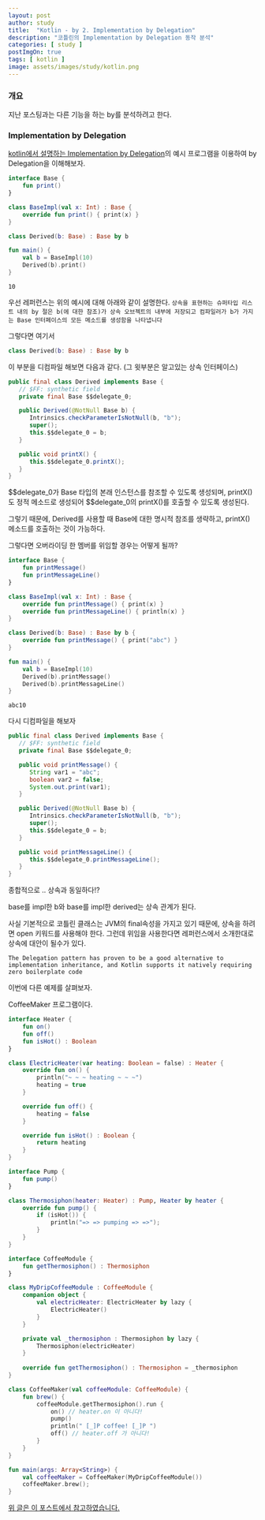```yaml
---
layout: post
author: study
title:  "Kotlin - by 2. Implementation by Delegation"
description: "코틀린의 Implementation by Delegation 동작 분석"
categories: [ study ]
postImgOn: true
tags: [ kotlin ]
image: assets/images/study/kotlin.png
---
```



### 개요

지난 포스팅과는 다른 기능을 하는 by를 분석하려고 한다.


### Implementation by Delegation

[kotlin에서 설명하는 Implementation by Delegation](https://kotlinlang.org/docs/reference/delegation.html)의 예시 프로그램을 이용하여 by Delegation을 이해해보자.

```kotlin
interface Base {
    fun print()
}

class BaseImpl(val x: Int) : Base {
    override fun print() { print(x) }
}

class Derived(b: Base) : Base by b

fun main() {
    val b = BaseImpl(10)
    Derived(b).print()
}
```

```
10
```

우선 레퍼런스는 위의 예시에 대해 아래와 같이 설명한다.
`상속을 표현하는 슈퍼타입 리스트 내의 by 절은 b(에 대한 참조)가 상속 오브젝트의 내부에 저장되고 컴파일러가 b가 가지는 Base 인터페이스의 모든 메소드를 생성함을 나타냅니다`


그렇다면 여기서 

```kotlin
class Derived(b: Base) : Base by b
```

이 부분을 디컴파일 해보면 다음과 같다. (그 윗부분은 알고있는 상속 인터페이스)

```java
public final class Derived implements Base {
   // $FF: synthetic field
   private final Base $$delegate_0;

   public Derived(@NotNull Base b) {
      Intrinsics.checkParameterIsNotNull(b, "b");
      super();
      this.$$delegate_0 = b;
   }

   public void printX() {
      this.$$delegate_0.printX();
   }
}
```

&#36;&#36;delegate_0가 Base 타입의 본래 인스턴스를 참조할 수 있도록 생성되며, printX()도 정적 메소드로 생성되어 &#36;&#36;delegate_0의 printX()를 호출할 수 있도록 생성된다. 

그렇기 때문에, Derived를 사용할 때 Base에 대한 명시적 참조를 생략하고, printX() 메소드를 호출하는 것이 가능하다.


그렇다면 오버라이딩 한 멤버를 위임할 경우는 어떻게 될까?

```kotlin
interface Base {
    fun printMessage()
    fun printMessageLine()
}

class BaseImpl(val x: Int) : Base {
    override fun printMessage() { print(x) }
    override fun printMessageLine() { println(x) }
}

class Derived(b: Base) : Base by b {
    override fun printMessage() { print("abc") }
}

fun main() {
    val b = BaseImpl(10)
    Derived(b).printMessage()
    Derived(b).printMessageLine()
}
```

```
abc10
```

다시 디컴파일을 해보자

```java
public final class Derived implements Base {
   // $FF: synthetic field
   private final Base $$delegate_0;

   public void printMessage() {
      String var1 = "abc";
      boolean var2 = false;
      System.out.print(var1);
   }

   public Derived(@NotNull Base b) {
      Intrinsics.checkParameterIsNotNull(b, "b");
      super();
      this.$$delegate_0 = b;
   }

   public void printMessageLine() {
      this.$$delegate_0.printMessageLine();
   }
}
```

종합적으로 .. 상속과 동일하다!?

base를 impl한 b와 base를 impl한 derived는 상속 관계가 된다.

사실 기본적으로 코틀린 클래스는 JVM의 final속성을 가지고 있기 때문에, 상속을 하려면 open 키워드를 사용해야 한다. 그런데 위임을 사용한다면 레퍼런스에서 소개한대로 상속에 대안이 될수가 있다.

`The Delegation pattern has proven to be a good alternative to implementation inheritance, and Kotlin supports it natively requiring zero boilerplate code`


이번에 다른 예제를 살펴보자.

CoffeeMaker 프로그램이다.

```kotlin
interface Heater {
    fun on()
    fun off()
    fun isHot() : Boolean
}

class ElectricHeater(var heating: Boolean = false) : Heater {
    override fun on() {
        println("~ ~ ~ heating ~ ~ ~")
        heating = true
    }

    override fun off() {
        heating = false
    }

    override fun isHot() : Boolean {
        return heating
    }
}

interface Pump {
    fun pump()
}

class Thermosiphon(heater: Heater) : Pump, Heater by heater {
    override fun pump() {
        if (isHot()) {
            println("=> => pumping => =>");
        }
    }
}

interface CoffeeModule {
    fun getThermosiphon() : Thermosiphon
}

class MyDripCoffeeModule : CoffeeModule {
    companion object {
        val electricHeater: ElectricHeater by lazy {
            ElectricHeater()
        }
    }

    private val _thermosiphon : Thermosiphon by lazy {
        Thermosiphon(electricHeater)
    }
    
    override fun getThermosiphon() : Thermosiphon = _thermosiphon
}

class CoffeeMaker(val coffeeModule: CoffeeModule) {
    fun brew() {
        coffeeModule.getThermosiphon().run {
            on() // heater.on 이 아니다!
            pump()
            println(" [_]P coffee! [_]P ")
            off() // heater.off 가 아니다!
        }
    }
}

fun main(args: Array<String>) {
    val coffeeMaker = CoffeeMaker(MyDripCoffeeModule())
    coffeeMaker.brew();
}
```

[위 글은 이 포스트에서 참고하였습니다.](https://medium.com/til-kotlin-ko/kotlin%EC%9D%98-%ED%81%B4%EB%9E%98%EC%8A%A4-%EC%9C%84%EC%9E%84%EC%9D%80-%EC%96%B4%EB%96%BB%EA%B2%8C-%EB%8F%99%EC%9E%91%ED%95%98%EB%8A%94%EA%B0%80-c14dcbbb08ad)